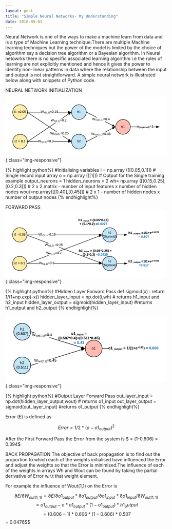 ```yaml
---
layout: post
title: "Simple Neural Networks- My Understanding"
date: 2018-05-01
---
```


Neural Network is one of the ways to make a machine learn from data and is a type of Machine Learning technique.There are multiple Machine learning techniques but the power of the model is limited by the choice of algorithm say a decision tree algorithm or a Bayesian algorithm. In Neural netowrks there is no specific associated learning algorithm i.e the rules of learning are not explicitly mentioned and hence it gives the power to identify non-linear patterns in data where the relationship between the input and output is not straightforward.
    A simple neural network is illustrated below along with snippets of Python code.
  
NEURAL NETWORK INITIALIZATION

![Network1](/images/NN-Step1.png){:class="img-responsive"}  

{% highlight python%}
#Initialising variables
i = np.array ([[0.05,0.1]]) # Single record input array
o = np.array ([[1]]) # Output for the Single training example
output_neurons = 1
hidden_neurons = 2
wh= np.array ([[0.15,0.25],[0.2,0.3]]) # 2 x 2  matrix  - number of input features x number of hidden nodes
wout=np.array([[0.40],[0.45]]) # 2  x 1 - number of hidden nodes x number of output nodes
{% endhighlight%}

FORWARD PASS
![Network1](/images/NN-Step2.png){:class="img-responsive"}  

{% highlight python%}
#Hidden Layer Forward Pass
def sigmoid(x) :   return 1/(1+np.exp(-x))
hidden_layer_input = np.dot(i,wh) # returns h1_input and h2_input
hidden_layer_output = sigmoid(hidden_layer_input) #returns h1_output and h2_output
{% endhighlight%}

![Network2](/images/NN-Step3.png){:class="img-responsive"}  

{% highlight python%}
#Output Layer Forward Pass
out_layer_input = np.dot(hidden_layer_output,wout)  # returns o1_input
out_layer_output = sigmoid(out_layer_input) #returns o1_output
{% endhighlight%}

Error (E) is defined as

$$Error = 1/2 *(o - o1_{output})^2$$

After the First Forward Pass the Error from the system is $ = (1-0.606) = 0.394$

BACK PROPAGATION
The objective of back propagation is to  find out the proportion to which each of the weights initialised have influenced the Error and adjust the weights so that the Error is minimised.The influence of each of the weights in arrays Wh and Wout can be found by taking the  partial derivative of Error w.r.t that weight element.

For example the influence of Wout(1,1) on the Error is

$$\partial E/\partial W_{out(1,1)} = \partial E / \partial o1_{output} * \partial o1_{output} / \partial o1_{input} * \partial o1_{input} /\partial W_{out(1,1)} $$ $$ = o1_{output}-o * o1_{output}*(1-o1_{output})*h1_output$$ $$ = (0.606-1) * 0.606 *(1-0.606) *0.507 $$ = 0.0476$$





